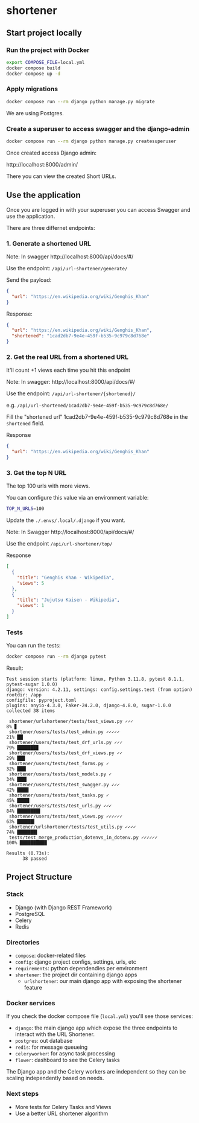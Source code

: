 # shortener

## Start project locally

### Run the project with Docker

```bash
export COMPOSE_FILE=local.yml
docker compose build
docker compose up -d
```

### Apply migrations

```bash
docker compose run --rm django python manage.py migrate
```

We are using Postgres.

### Create a superuser to access swagger and the django-admin

```bash
docker compose run --rm django python manage.py createsuperuser
```

Once created access Django admin:

http://localhost:8000/admin/

There you can view the created Short URLs.


## Use the application

Once you are logged in with your superuser you can access Swagger and use the application.

There are three differnet endpoints:

### 1. Generate a shortened URL

Note: In swagger http://localhost:8000/api/docs/#/

Use the endpoint: `/api/url-shortener/generate/`

Send the payload:

```json
{
  "url": "https://en.wikipedia.org/wiki/Genghis_Khan"
}
```

Response:

```json
{
  "url": "https://en.wikipedia.org/wiki/Genghis_Khan",
  "shortened": "1cad2db7-9e4e-459f-b535-9c979c8d768e"
}
```

### 2. Get the real URL from a shortened URL

It'll count +1 views each time you hit this endpoint

Note: In swagger: http://localhost:8000/api/docs/#/

Use the endpoint: `/api/url-shortener/{shortened}/`

e.g. `/api/url-shortened/1cad2db7-9e4e-459f-b535-9c979c8d768e/`

Fill the "shortened url" 1cad2db7-9e4e-459f-b535-9c979c8d768e in the `shortened` field.

Response

```json
{
  "url": "https://en.wikipedia.org/wiki/Genghis_Khan"
}
```

### 3. Get the top N URL 

The top 100 urls with more views.

You can configure this value via an environment variable:

```bash
TOP_N_URLS=100
```

Update the `./.envs/.local/.django` if you want.

Note: In Swagger http://localhost:8000/api/docs/#/

Use the endpoint `/api/url-shortener/top/`

Response 

```json
[
  {
    "title": "Genghis Khan - Wikipedia",
    "views": 5
  },
  {
    "title": "Jujutsu Kaisen - Wikipedia",
    "views": 1
  }
]
```

### Tests

You can run the tests:

```bash
docker compose run --rm django pytest
```

Result:

```
Test session starts (platform: linux, Python 3.11.8, pytest 8.1.1, pytest-sugar 1.0.0)
django: version: 4.2.11, settings: config.settings.test (from option)
rootdir: /app
configfile: pyproject.toml
plugins: anyio-4.3.0, Faker-24.2.0, django-4.8.0, sugar-1.0.0
collected 38 items                                                                                                                                                                                                         

 shortener/urlshortener/tests/test_views.py ✓✓✓                                                                                                                                                                8% ▊         
 shortener/users/tests/test_admin.py ✓✓✓✓✓                                                                                                                                                                    21% ██▏       
 shortener/users/tests/test_drf_urls.py ✓✓✓                                                                                                                                                                   79% ███████▉  
 shortener/users/tests/test_drf_views.py ✓✓                                                                                                                                                                   29% ██▉       
 shortener/users/tests/test_forms.py ✓                                                                                                                                                                        32% ███▎      
 shortener/users/tests/test_models.py ✓                                                                                                                                                                       34% ███▌      
 shortener/users/tests/test_swagger.py ✓✓✓                                                                                                                                                                    42% ████▎     
 shortener/users/tests/test_tasks.py ✓                                                                                                                                                                        45% ████▌     
 shortener/users/tests/test_urls.py ✓✓✓                                                                                                                                                                       84% ████████▌ 
 shortener/users/tests/test_views.py ✓✓✓✓✓✓                                                                                                                                                                   63% ██████▍   
 shortener/urlshortener/tests/test_utils.py ✓✓✓✓                                                                                                                                                              74% ███████▍  
 tests/test_merge_production_dotenvs_in_dotenv.py ✓✓✓✓✓✓                                                                                                                                                     100% ██████████

Results (0.73s):
      38 passed
```

## Project Structure

### Stack
- Django (with Django REST Framework)
- PostgreSQL
- Celery 
- Redis

### Directories

- `compose`: docker-related files
- `config`: django project configs, settings, urls, etc
- `requirements`: python dependendies per environment
- `shortener`: the project dir containing django apps
  - `urlshortener`: our main django app with exposing the shortener feature


### Docker services

If you check the docker compose file (`local.yml`) you'll see those services:

- `django`: the main django app which expose the three endpoints to interact with the URL Shortener.
- `postgres`: out database
- `redis`: for message queueing 
- `celeryworker`: for async task processing
- `flower`: dashboard to see the Celery tasks

The Django app and the Celery workers are independent so they can be scaling independently based on needs.


### Next steps

- More tests for Celery Tasks and Views
- Use a better URL shortener algorithm

